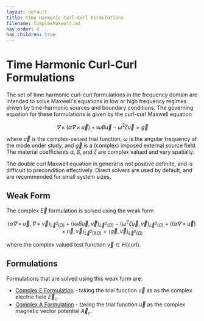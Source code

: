 ```yaml
---
layout: default
title: Time Harmonic Curl-Curl Formulations
filename: ComplexMaxwell.md
nav_order: 4
has_children: true
---
```

# Time Harmonic Curl-Curl Formulations
The set of time harmonic curl-curl formulations in the frequency domain are intended to solve Maxwell's equations in low or high frequency regimes driven by time-harmonic sources and boundary conditions.
The governing equation for these formulations is given by the curl-curl Maxwell equation

$$
\vec ∇× \left(α \vec ∇× \vec u\right) + \imath ω β \vec u - ω^2 ζ \vec u = \vec g
$$

where $\vec u$ is the complex-valued trial function, $\omega$ is the angular frequency of the mode under study, and $\vec g$ is a (complex) imposed external source field. The material coefficients $α$, $β$, and $ζ$ are complex valued and vary spatially.

The double curl Maxwell equation in general is not positive definite, and is difficult to precondition effectively. Direct solvers are used by default, and are recommended for small system sizes.

## Weak Form
The complex $\vec E$ formulation is solved using the weak form

$$
\langle α \vec ∇ × \vec u, \vec ∇× \vec v \rangle_{\vec L^2(\Omega)} + \langle \imath ω β \vec u, \vec v \rangle_{\vec L^2(\Omega)} - \langle ω^2 ζ \vec u, \vec v \rangle_{\vec L^2(\Omega)} + \left\langle \left( α \vec ∇ × \vec u \right) × \vec n, \vec v\right\rangle_{\vec L^2(\partial \Omega)} = \langle \vec g, \vec v \rangle_{\vec L^2(\Omega)}
$$

where the complex valued test function $\vec v ∈ H(\mathrm{curl})$.

## Formulations
Formulations that are solved using this weak form are:
- [Complex E Formulation](ComplexEFormulation.md) - taking the trial function $\vec u$ as as the complex electric field $\vec E_c$.
- [Complex A Formulation](ComplexAFormulation.md) - taking the trial function $\vec u$ as the complex magnetic vector potential $\vec A_c$.